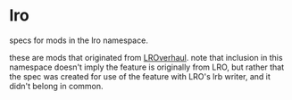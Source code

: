 # lro
specs for mods in the lro namespace.

these are mods that originated from [LROverhaul](https://github.com/LunaKampling/LROverhaul). note that inclusion in this namespace doesn't imply the feature is originally from LRO, but rather that the spec was created for use of the feature with LRO's lrb writer, and it didn't belong in common.
